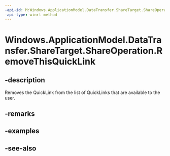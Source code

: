 ----api-id: M:Windows.ApplicationModel.DataTransfer.ShareTarget.ShareOperation.RemoveThisQuickLink
-api-type: winrt method
---<!-- Method syntaxpublic void RemoveThisQuickLink()--># Windows.ApplicationModel.DataTransfer.ShareTarget.ShareOperation.RemoveThisQuickLink## -descriptionRemoves the QuickLink from the list of QuickLinks that are available to the user.## -remarks## -examples## -see-also